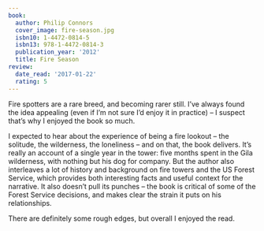 ```yaml
---
book:
  author: Philip Connors
  cover_image: fire-season.jpg
  isbn10: 1-4472-0814-5
  isbn13: 978-1-4472-0814-3
  publication_year: '2012'
  title: Fire Season
review:
  date_read: '2017-01-22'
  rating: 5
---
```


Fire spotters are a rare breed, and becoming rarer still. I’ve always found the idea appealing (even if I’m not sure I’d enjoy it in practice) – I suspect that’s why I enjoyed the book so much.

I expected to hear about the experience of being a fire lookout – the solitude, the wilderness, the loneliness – and on that, the book delivers. It’s really an account of a single year in the tower: five months spent in the Gila wilderness, with nothing but his dog for company. But the author also interleaves a lot of history and background on fire towers and the US Forest Service, which provides both interesting facts and useful context for the narrative. It also doesn’t pull its punches – the book is critical of some of the Forest Service decisions, and makes clear the strain it puts on his relationships.

There are definitely some rough edges, but overall I enjoyed the read.
